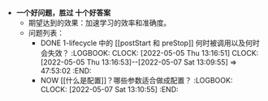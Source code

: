 - **一个好问题，胜过 十个好答案**
	- 期望达到的效果：加速学习的效率和准确度。
	- 问题列表：
		- DONE 1-lifecycle 中的 [[postStart 和 preStop]] 何时被调用以及何时会失效？
		  :LOGBOOK:
		  CLOCK: [2022-05-05 Thu 13:16:51]
		  CLOCK: [2022-05-05 Thu 13:16:53]--[2022-05-07 Sat 13:09:55] =>  47:53:02
		  :END:
		- NOW [[什么是配置]]？哪些参数适合做成配置？
		  :LOGBOOK:
		  CLOCK: [2022-05-07 Sat 13:10:55]
		  :END: